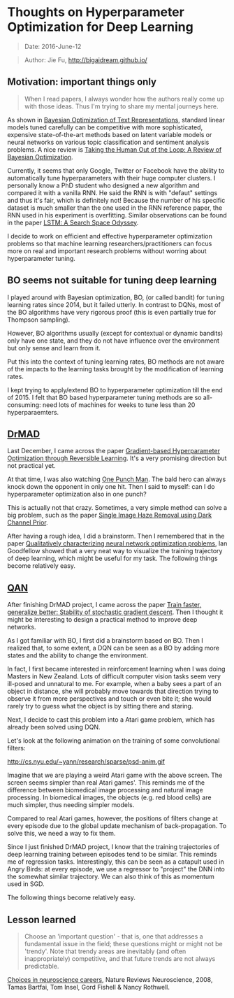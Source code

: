 # Thoughts on Hyperparameter Optimization for Deep Learning

> Date: 2016-June-12

> Author: Jie Fu, http://bigaidream.github.io/

## Motivation: important things only

> When I read papers, I always wonder how the authors really come up with those ideas. Thus I'm trying to share my mental journeys here. 

As shown in [Bayesian Optimization of Text Representations](http://arxiv.org/abs/1503.00693), standard linear models tuned carefully can be competitive with more sophisticated, expensive state-of-the-art methods based on latent variable models or neural networks on various topic classification and sentiment analysis problems. A nice review is [Taking the Human Out of the Loop: A Review of Bayesian Optimization](http://ieeexplore.ieee.org/xpls/abs_all.jsp?arnumber=7352306).

Currently, it seems that only Google, Twitter or Facebook have the ability to automatically tune hyperparameters with their huge computer clusters. I personally know a PhD student who designed a new algorithm and compared it with a vanilla RNN. He said the RNN is with "defaut" settings and thus it's fair, which is definitely not! Because the number of  his specific dataset is much smaller than the one used in the RNN reference paper, the RNN used in his experiment is overfitting. Similar observations can be found in the paper [LSTM: A Search Space Odyssey](http://arxiv.org/abs/1503.04069). 

I decide to work on efficient and effective hyperparameter optimization problems so that machine learning researchers/practitioners can focus more on real and important research problems without worring about hyperparameter tuning. 

## BO seems not suitable for tuning deep learning
I played around with Bayesian optimization, BO,  (or called bandit) for tuning learning rates since 2014, but it failed utterly. In contrast to DQNs, most of the BO algorithms have very rigorous proof (this is even partially true for Thompson sampling). 

However, BO algorithms usually (except for contextual or dynamic bandits) only have one state, and they do not have influence over the environment but only sense and learn from it. 

Put this into the context of tuning learning rates, BO methods are not aware of the impacts to the learning tasks brought by the modification of learning rates. 

I kept trying to apply/extend BO to hyperparameter optimization till the end of 2015. I felt that BO based hyperparameter tuning methods are so all-consuming: need lots of machines for weeks to tune less than 20 hyperparaemters. 

## [DrMAD](https://github.com/nicholas-leonard/drmad)
Last December, I came across the paper [Gradient-based Hyperparameter Optimization through Reversible Learning](http://arxiv.org/abs/1502.03492). It's a very promising direction but not practical yet. 

At that time, I was also watching [One Punch Man](https://www.youtube.com/watch?v=_TUTJ0klnKk). The bald hero can always knock down the opponent in only one hit. Then I said to myself: can I do hyperparameter optimization also in one punch?

This is actually not that crazy. Sometimes, a very simple method can solve a big problem, such as the paper [Single Image Haze Removal using Dark Channel Prior](http://ieeexplore.ieee.org/xpl/login.jsp?tp=&arnumber=5567108&url=http%3A%2F%2Fieeexplore.ieee.org%2Fxpls%2Fabs_all.jsp%3Farnumber%3D5567108). 

After having a rough idea, I did a brainstorm. Then I remembered that in the paper [Qualitatively characterizing neural network optimization problems](http://arxiv.org/abs/1412.6544), Ian Goodfellow showed that a very neat way to visualize the training trajectory of deep learning, which might be useful for my task. The following things become relatively easy.  

## [QAN](https://github.com/bigaidream-projects/qan)
After finishing DrMAD project, I came across the paper [Train faster, generalize better: Stability of stochastic gradient descent](https://arxiv.org/abs/1509.01240). Then I thought it might be interesting to design a practical method to improve deep networks. 

As I got familiar with BO, I first did a brainstorm based on BO. Then I realized that, to some extent, a DQN can be seen as a BO by adding more states and the ability to change the environment. 

In fact, I first became interested in reinforcement learning when I was doing Masters in New Zealand. Lots of difficult computer vision tasks seem very ill-posed and unnatural to me. For example, when a baby sees a part of an object in distance, she will probably move towards that direction trying to observe it from more perspectives and touch or even bite it; she would rarely try to guess what the object is by sitting there and staring. 

Next, I decide to cast this problem into a Atari game problem, which has already been solved using DQN. 

Let's look at the following animation on the training of some convolutional filters:

http://cs.nyu.edu/~yann/research/sparse/psd-anim.gif

Imagine that we are playing a weird Atari game with the above screen. The screen seems simpler than real Atari games'. This reminds me of the difference between biomedical image processing and natural image processing. In biomedical images, the objects (e.g. red blood cells) are much simpler, thus needing simpler models. 

Compared to real Atari games, however, the positions of filters change at every episode due to the global update mechanism of back-propagation. To solve this, we need a way to fix them. 

Since I just finished DrMAD project, I know that the training trajectories of deep learning training between episodes tend to be similar. This reminds me of regression tasks. Interestingly, this can be seen as a catapult used in Angry Birds: at every episode, we use a regressor to "project" the DNN into the somewhat similar trajectory. We can also think of this as momentum used in SGD. 

The following things become relatively easy. 

## Lesson learned

>Choose an 'important question' - that is, one that addresses a fundamental issue in the field; these questions might or might not be 'trendy'. Note that trendy areas are inevitably (and often inappropriately) competitive, and that future trends are not always predictable.  

[Choices in neuroscience careers](http://www.nature.com/nrn/journal/v9/n5/full/nrn2386.html), Nature Reviews Neuroscience, 2008, Tamas Bartfai, Tom Insel, Gord Fishell & Nancy Rothwell. 